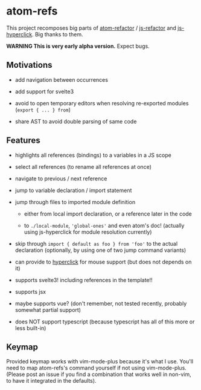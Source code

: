 # atom-refs

This project recomposes big parts of [atom-refactor] / [js-refactor] and [js-hyperclick]. Big thanks to them.

**WARNING This is very early alpha version.** Expect bugs.

## Motivations

- add navigation between occurrences

- add support for svelte3

- avoid to open temporary editors when resolving re-exported modules (`export { ... } from`)

- share AST to avoid double parsing of same code

## Features

- highlights all references (bindings) to a variables in a JS scope

- select all references (to rename all references at once)

- navigate to previous / next reference

- jump to variable declaration / import statement

- jump through files to imported module definition

    - either from local import declaration, or a reference later in the code

    - to `./local-module`, `'global-ones'` and even atom's doc! (actually using js-hyperclick for module resolution currently)

- skip through `import { default as foo } from 'foo'` to the actual declaration (optionally, by using one of two jump command variants)

- can provide to [hyperclick] for mouse support (but does not depends on it)

- supports svelte3! including references in the template!!

- supports jsx

- maybe supports vue? (don't remember, not tested recently, probably somewhat partial support)

- does NOT support typescript (because typescript has all of this more or less built-in)

[atom-refactor]: https://atom.io/packages/refactor
[js-refactor]: https://atom.io/packages/js-refactor
[js-hyperclick]: https://atom.io/packages/js-hyperclick
[hyperclick]: https://atom.io/packages/hyperclick

## Keymap

Provided keymap works with vim-mode-plus because it's what I use. You'll need to map atom-refs's command yourself if not using vim-mode-plus. (Please post an issue if you find a combination that works well in non-vim, to have it integrated in the defaults).

